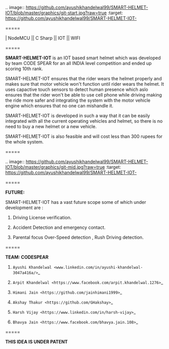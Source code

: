.. image:: https://github.com/ayushikhandelwal99/SMART-HELMET-IOT/blob/master/graphics/git-start.jpg?raw=true
    :target: https://github.com/ayushikhandelwal99/SMART-HELMET-IOT-
    
=====

| NodeMCU  ||  C Sharp  ||  IOT  ||  WIFI 

=====

**SMART-HELMET-IOT** is an IOT based smart helmet which was developed by team CODE SPEAR for an all INDIA level competition
and ended up scoring 10th rank.

SMART-HELMET-IOT ensures that the rider wears the helmet properly and makes sure that motor vehicle won't function
until rider wears the helmet. It uses capactive touch sensors to detect human presence which aslo ensures that the rider won't be able to use cell phone while driving making the ride more safer and integrating the system with the motor vehicle engine which ensures that no one can mishandle it.

SMART-HELMET-IOT is developed in such a way that it can be easily integrated with all the current operating vehicles and helmet,
so there is no need to buy a new helmet or a new vehicle.

SMART-HELMET-IOT is also feasible and will cost less than 300 rupees for the whole system.



=====


.. image:: https://github.com/ayushikhandelwal99/SMART-HELMET-IOT/blob/master/graphics/git-mid.jpg?raw=true
    :target: https://github.com/ayushikhandelwal99/SMART-HELMET-IOT-


=====


**FUTURE:**

SMART-HELMET-IOT has a vast future scope some of which under development are :

1) Driving License verification.

2) Accident Detection and emergency contact.

3) Parental focus Over-Speed detection , Rush Driving detection.


=====



**TEAM: CODESPEAR**

1) `Ayushi Khandelwal <www.linkedin.com/in/ayushi-khandelwal-3047a416a/>`_

2) `Arpit Khandelwal <https://www.facebook.com/arpit.khandelwal.1276>`_

3) `Himani Jain <https://github.com/jainhimani1999>`_

4) `Akshay Thakur <https://github.com/GHakshay>`_

5) `Harsh Vijay <https://www.linkedin.com/in/harsh-vijay>`_

6) `Bhavya Jain <https://www.facebook.com/bhavya.jain.108>`_



=====

**THIS IDEA IS UNDER PATENT**       
